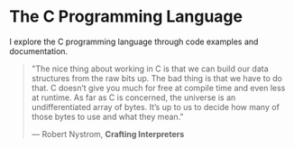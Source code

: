 # The C Programming Language

I explore the C programming language through code examples and documentation.

> "The nice thing about working in C is that we can build our data structures from the raw bits up.
>  The bad thing is that we have to do that. C doesn’t give you much for free at compile time and
>  even less at runtime. As far as C is concerned, the universe is an undifferentiated array of bytes.
>  It’s up to us to decide how many of those bytes to use and what they mean."
>
> — Robert Nystrom, **Crafting Interpreters**
